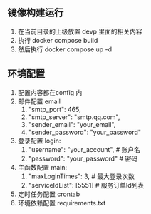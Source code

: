 ## 镜像构建运行
1. 在当前目录的上级放置 devp 里面的相关内容
2. 执行 docker compose build 
3. 然后执行 docker compose up -d
## 环境配置
1. 配置内容都在config 内
2. 邮件配置 email 
   1. "smtp_port": 465,
   2. "smtp_server": "smtp.qq.com",
   3. "sender_email": "your_email",
   4. "sender_password": "your_password"
3. 登录配置 login: 
   1. "username": "your_account", # 账户名
   2. "password": "your_password" # 密码
4. 主函数配置 main: 
   1. "maxLoginTimes": 3, # 最大登录次数
   2. "serviceIdList": [5551] # 服务订单Id列表
5. 定时任务配置 crontab
6. 环境依赖配置 requirements.txt
